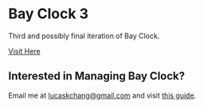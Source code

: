 # Bay Clock 3

Third and possibly final iteration of Bay Clock.

[Visit Here](https://bayclock.org)

## Interested in Managing Bay Clock?

Email me at lucaskchang@gmail.com and visit [this guide](https://lucaschang.notion.site/Bay-Clock-Guide-4b3b8d76ee0a428083cfd9cc37f1ca89).

